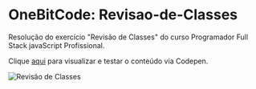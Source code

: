 # OneBitCode: Revisao-de-Classes
Resolução do exercício "Revisão de Classes" do curso Programador Full Stack javaScript Profissional.

Clique <a href="https://codepen.io/matheuslei/pen/popwrMX?editors=0011" target="_blank" >aqui</a> para visualizar e testar o conteúdo via Codepen.

![Revisão de Classes](https://user-images.githubusercontent.com/65515537/160669482-7851e21e-ef43-4c80-a4fe-e442bcb8928d.gif)
